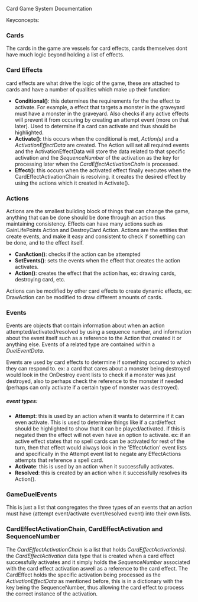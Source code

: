 Card Game System Documentation

Keyconcepts:

### Cards
The cards in the game are vessels for card effects, cards themselves dont have much logic beyond holding a list of effects.

### Card Effects
card effects are what drive the logic of the game, these are attached to cards and have a number of qualities which make up their function:
- **Conditional()**: this determines the requirements for the the effect to activate. For example, a effect that targets a monster in the graveyard must have a monster in the graveyard. Also checks if any active effects will prevent it from occuring by creating an attempt event (more on that later). Used to determine if a card can activate and thus should be highlighted.
- **Activate()**: this occurs when the conditional is met, *Action(s)* and a *ActivationEffectData* are created. The Action will set all required events and the ActivationEffectData will store the data related to that specific activation and the *SequenceNumber* of the activation as the key for processing later when the *CardEffectActivationChain* is processed.
- **Effect()**: this occurs when the activated effect finally executes when the CardEffectActivationChain is resolving. it creates the desired effect by using the actions which it created in Activate().

### Actions
Actions are the smallest building block of things that can change the game, anything that can be done should be done through an action thus maintaining consistency. Effects can have many actions such as GainLifePoints Action and DestroyCard Action. Actions are the entities that create events, and make it easy and consistent to check if something can be done, and to the effect itself.

- **CanAction()**: checks if the action can be attempted
- **SetEvents()**: sets the events when the effect that creates the action activates.
- **Action()**: creates the effect that the action has, ex: drawing cards, destroying card, etc.

Actions can be modified by other card effects to create dynamic effects, ex: DrawAction can be modified to draw different amounts of cards.

### Events
Events are objects that contain information about when an action attempted/activated/resolved by using a sequence number, and information about the event itself such as a reference to the Action that created it or anything else. Events of a related type are contained within a *DuelEventData*.

Events are used by card effects to determine if something occured to which they can respond to. ex: a card that cares about a monster being destroyed would look in the OnDestroy event lists to check if a monster was just destroyed, also to perhaps check the reference to the monster if needed (perhaps can only activate if a certain type of monster was destroyed).

##### event types:
- **Attempt**: this is used by an action when it wants to determine if it can even activate. This is used to determine things like if a card/effect should be highlighted to show that it can be played/activated. if this is negated then the effect will not even have an option to activate. ex: if an active effect states that no spell cards can be activated for rest of the turn, then that effect would always look in the 'EffectAction' event lists and specifically in the Attempt event list to negate any EffectActions attempts that reference a spell card.
- **Activate**: this is used by an action when it successfully activates.
- **Resolved**: this is created by an action when it successfully resolves its Action().

### GameDuelEvents
This is just a list that congregates the three types of an events that an action must have (attempt event/activate event/resolved event) into their own lists.

### CardEffectActivationChain, CardEffectActivation and SequenceNumber
The *CardEffectActivationChain* is a list that holds *CardEffectActivation(s)*. the *CardEffectActivation* data type that is created when a card effect successfully activates and it simply holds the *SequenceNumber* associated with the card effect activation aswell as a reference to the card effect. The CardEffect holds the specific activation being processed as the *ActivationEffectData* as mentioned before, this is in a dictionary with the key being the SequenceNumber, thus allowing the card effect to process the correct instance of the activation.
